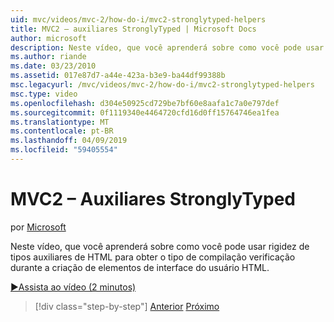```yaml
---
uid: mvc/videos/mvc-2/how-do-i/mvc2-stronglytyped-helpers
title: MVC2 – auxiliares StronglyTyped | Microsoft Docs
author: microsoft
description: Neste vídeo, que você aprenderá sobre como você pode usar rigidez de tipos auxiliares de HTML para obter o tipo de compilação verificação durante a criação de elementos de interface do usuário HTML.
ms.author: riande
ms.date: 03/23/2010
ms.assetid: 017e87d7-a44e-423a-b3e9-ba44df99388b
msc.legacyurl: /mvc/videos/mvc-2/how-do-i/mvc2-stronglytyped-helpers
msc.type: video
ms.openlocfilehash: d304e50925cd729be7bf60e8aafa1c7a0e797def
ms.sourcegitcommit: 0f1119340e4464720cfd16d0ff15764746ea1fea
ms.translationtype: MT
ms.contentlocale: pt-BR
ms.lasthandoff: 04/09/2019
ms.locfileid: "59405554"
---
```

# <a name="mvc2---stronglytyped-helpers"></a>MVC2 – Auxiliares StronglyTyped

por [Microsoft](https://github.com/microsoft)

Neste vídeo, que você aprenderá sobre como você pode usar rigidez de tipos auxiliares de HTML para obter o tipo de compilação verificação durante a criação de elementos de interface do usuário HTML.

[&#9654;Assista ao vídeo (2 minutos)](https://channel9.msdn.com/Blogs/ASP-NET-Site-Videos/mvc2-stronglytyped-helpers)

> [!div class="step-by-step"]
> [Anterior](mvc2-html-encoding.md)
> [Próximo](mvc2-model-validation.md)
